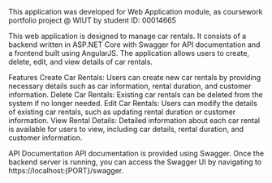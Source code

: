 This application was developed for Web
Application module, as coursework portfolio project @ WIUT by student ID: 00014665


This web application is designed to manage car rentals. It consists of a backend written in ASP.NET Core with Swagger for API documentation and a frontend built using AngularJS. The application allows users to create, delete, edit, and view details of car rentals.

Features
Create Car Rentals: Users can create new car rentals by providing necessary details such as car information, rental duration, and customer information.
Delete Car Rentals: Existing car rentals can be deleted from the system if no longer needed.
Edit Car Rentals: Users can modify the details of existing car rentals, such as updating rental duration or customer information.
View Rental Details: Detailed information about each car rental is available for users to view, including car details, rental duration, and customer information.

API Documentation
API documentation is provided using Swagger. Once the backend server is running, you can access the Swagger UI by navigating to https://localhost:{PORT}/swagger.
